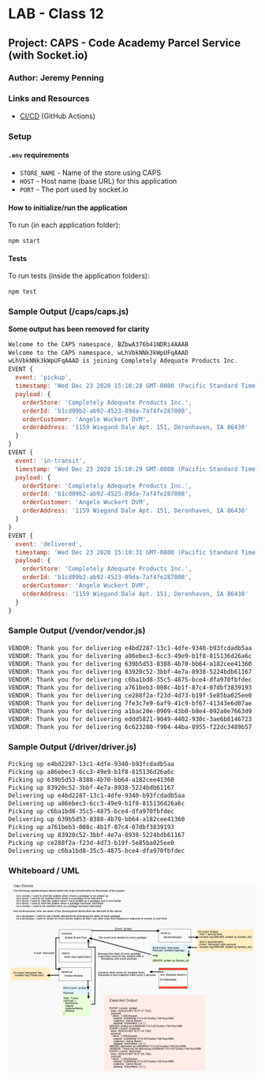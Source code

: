 # LAB - Class 12

## Project: CAPS - Code Academy Parcel Service (with Socket.io)

### Author: Jeremy Penning

### Links and Resources

- [CI/CD](https://github.com/jeremyp-401-advanced-javascript/caps/actions) (GitHub Actions)

### Setup

#### `.env` requirements

- `STORE_NAME` - Name of the store using CAPS
- `HOST` - Host name (base URL) for this application
- `PORT` - The port used by socket.io

#### How to initialize/run the application

To run (in each application folder):

`npm start`

#### Tests

To run tests (inside the application folders):

`npm test`

### Sample Output (/caps/caps.js)

__Some output has been removed for clarity__


```javascript
Welcome to the CAPS namespace, BZbwA376b41NDRi4AAAB
Welcome to the CAPS namespace, wLhVbkNNk3kWpUFqAAAD
wLhVbkNNk3kWpUFqAAAD is joining Completely Adequate Products Inc.
EVENT {
  event: 'pickup',
  timestamp: 'Wed Dec 23 2020 15:10:28 GMT-0800 (Pacific Standard Time)',
  payload: {
    orderStore: 'Completely Adequate Products Inc.',
    orderId: 'b1cd09b2-ab92-4523-89da-7af4fe287008',
    orderCustomer: 'Angelo Wuckert DVM',
    orderAddress: '1159 Wiegand Dale Apt. 151, Deronhaven, IA 86430'
  }
}
EVENT {
  event: 'in-transit',
  timestamp: 'Wed Dec 23 2020 15:10:29 GMT-0800 (Pacific Standard Time)',
  payload: {
    orderStore: 'Completely Adequate Products Inc.',
    orderId: 'b1cd09b2-ab92-4523-89da-7af4fe287008',
    orderCustomer: 'Angelo Wuckert DVM',
    orderAddress: '1159 Wiegand Dale Apt. 151, Deronhaven, IA 86430'
  }
}
EVENT {
  event: 'delivered',
  timestamp: 'Wed Dec 23 2020 15:10:31 GMT-0800 (Pacific Standard Time)',
  payload: {
    orderStore: 'Completely Adequate Products Inc.',
    orderId: 'b1cd09b2-ab92-4523-89da-7af4fe287008',
    orderCustomer: 'Angelo Wuckert DVM',
    orderAddress: '1159 Wiegand Dale Apt. 151, Deronhaven, IA 86430'
  }
}


```

### Sample Output (/vendor/vendor.js)

```
VENDOR: Thank you for delivering e4bd2287-13c1-4dfe-9340-b93fcdadb5aa
VENDOR: Thank you for delivering a86ebec3-6cc3-49e9-b1f8-815136d26a6c
VENDOR: Thank you for delivering 639b5d53-8388-4b70-bb64-a182cee41360
VENDOR: Thank you for delivering 83920c52-3bbf-4e7a-8938-5224bdb61167
VENDOR: Thank you for delivering c6ba1bd8-35c5-4875-bce4-dfa970fbfdec
VENDOR: Thank you for delivering a761beb3-008c-4b1f-87c4-07dbf3839193
VENDOR: Thank you for delivering ce288f2a-f23d-4d73-b19f-5e85ba025ee0
VENDOR: Thank you for delivering 7fe3c7e9-6af9-41c9-bf67-41343e6d07ae
VENDOR: Thank you for delivering a1bac20e-0909-43b0-b8e4-092a0e7663d9
VENDOR: Thank you for delivering eddd5821-9049-4402-930c-3ae6b8146723
VENDOR: Thank you for delivering 6c623280-f904-44ba-8955-f22dc3489b57

```

### Sample Output (/driver/driver.js)

```
Picking up e4bd2287-13c1-4dfe-9340-b93fcdadb5aa
Picking up a86ebec3-6cc3-49e9-b1f8-815136d26a6c
Picking up 639b5d53-8388-4b70-bb64-a182cee41360
Picking up 83920c52-3bbf-4e7a-8938-5224bdb61167
Delivering up e4bd2287-13c1-4dfe-9340-b93fcdadb5aa
Delivering up a86ebec3-6cc3-49e9-b1f8-815136d26a6c
Picking up c6ba1bd8-35c5-4875-bce4-dfa970fbfdec
Delivering up 639b5d53-8388-4b70-bb64-a182cee41360
Picking up a761beb3-008c-4b1f-87c4-07dbf3839193
Delivering up 83920c52-3bbf-4e7a-8938-5224bdb61167
Picking up ce288f2a-f23d-4d73-b19f-5e85ba025ee0
Delivering up c6ba1bd8-35c5-4875-bce4-dfa970fbfdec
```

### Whiteboard / UML

![whiteboard-caps](./assets/CAPSWhiteboardUML_SS.png)